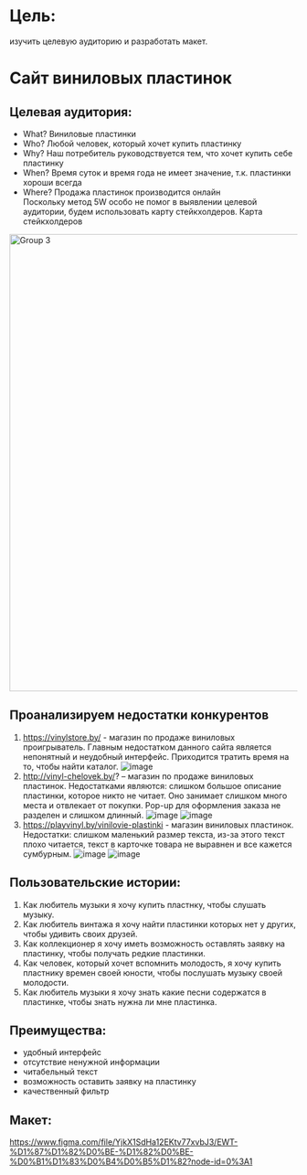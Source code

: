 # Цель: 
изучить целевую аудиторию и разработать макет.
# Сайт виниловых пластинок
## Целевая аудитория:   
- What? Виниловые пластинки
- Who? Любой человек, который хочет купить пластинку 
- Why? Наш потребитель руководствуется тем, что хочет купить себе пластинку
- When? Время суток и время года не имеет значение, т.к. пластинки хороши всегда
- Where? Продажа пластинок производится онлайн  
Поскольку метод 5W особо не помог в выявлении целевой аудитории, будем использовать карту стейкхолдеров. 
Карта стейкхолдеров

<img width="800" alt="Group 3" src="https://user-images.githubusercontent.com/62259945/153612844-a1375493-ffa1-467d-9d6d-b49ebc5f7dcb.png">


## Проанализируем недостатки конкурентов
1.	https://vinylstore.by/ - магазин по продаже виниловых проигрыватель. Главным недостатком данного сайта является непонятный и неудобный интерфейс. Приходится тратить время на то, чтобы найти каталог.
![image](https://user-images.githubusercontent.com/62259945/153611574-98c2f352-11e3-426d-9248-e0c5c160ae3e.png)
2.	http://vinyl-chelovek.by/? – магазин по продаже виниловых пластинок. Недостатками являются: слишком большое описание пластинки, которое никто не читает. Оно занимает слишком много места и отвлекает от покупки. Pop-up для оформления заказа не разделен и слишком длинный. 
![image](https://user-images.githubusercontent.com/62259945/153611908-481f4bc2-2378-4666-aac2-cd8d1e6ea380.png)
![image](https://user-images.githubusercontent.com/62259945/153611997-84c8672e-1ecb-4a73-979e-dfb1f0aa8c88.png)
3.	https://playvinyl.by/vinilovie-plastinki - магазин виниловых пластинок. Недостатки: слишком маленький размер текста, из-за этого текст плохо читается, текст в карточке товара не выравнен и все кажется сумбурным.
![image](https://user-images.githubusercontent.com/62259945/153612235-5ab73d02-7117-4bb5-8992-0ce567cb03d2.png)
![image](https://user-images.githubusercontent.com/62259945/153613032-8dda40cb-34d0-4f5b-97b9-f61c237a3516.png)


## Пользовательские истории:
1.	Как любитель музыки я хочу купить пластнку, чтобы слушать музыку.
2.	Как любитель винтажа я хочу найти пластинки которых нет у других, чтобы удивить своих друзей.  
3.	Как коллекционер я хочу иметь возможность оставлять заявку на пластинку, чтобы получать редкие пластинки.
4.	Как человек, который хочет вспомнить молодость, я хочу купить пластнику времен своей юности, чтобы послушать музыку своей молодости.
5.	Как любитель музыки я хочу знать какие песни содержатся в пластинке, чтобы знать нужна ли мне пластинка.
## Преимущества:
-	удобный интерфейс
-	отсутствие ненужной информации
-	читабельный текст 
-	возможность оставить заявку на пластинку  
-	качественный фильтр 
## Макет:
https://www.figma.com/file/YjkX1SdHa12EKtv77xvbJ3/EWT-%D1%87%D1%82%D0%BE-%D1%82%D0%BE-%D0%B1%D1%83%D0%B4%D0%B5%D1%82?node-id=0%3A1
